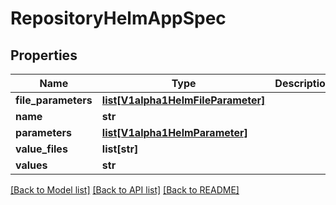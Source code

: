 # RepositoryHelmAppSpec

## Properties
Name | Type | Description | Notes
------------ | ------------- | ------------- | -------------
**file_parameters** | [**list[V1alpha1HelmFileParameter]**](V1alpha1HelmFileParameter.md) |  | [optional] 
**name** | **str** |  | [optional] 
**parameters** | [**list[V1alpha1HelmParameter]**](V1alpha1HelmParameter.md) |  | [optional] 
**value_files** | **list[str]** |  | [optional] 
**values** | **str** |  | [optional] 

[[Back to Model list]](../README.md#documentation-for-models) [[Back to API list]](../README.md#documentation-for-api-endpoints) [[Back to README]](../README.md)

